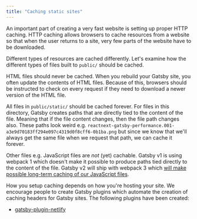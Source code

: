 ```yaml
---
title: "Caching static sites"
---
```


An important part of creating a very fast website is setting up proper HTTP caching. HTTP caching allows browsers to cache resources from a website so that when the user returns to a site, very few parts of the website have to be downloaded.

Different types of resources are cached differently. Let's examine how the different types of files built to `public/` should be cached.

HTML files should never be cached. When you rebuild your Gatsby site, you often update the contents of HTML files. Because of this, browsers should be instructed to check on every request if they need to download a newer version of the HTML file.

All files in `public/static/` should be cached forever. For files in this directory, Gatsby creates paths that are directly tied to the content of the file. Meaning that if the file content changes, then the file path changes also. These paths look weird e.g. `reactnext-gatsby-performance.001-a3e9d70183ff294e097c4319d0f8cff6-0b1ba.png` but since we know that we'll always get the same file when we request that path, we can cache it forever.

Other files e.g. JavaScript files are _not_ (yet) cachable. Gatsby v1 is using webpack 1 which doesn't make it possible to produce paths tied directly to the content of the file. Gatsby v2 will ship with webpack 3 which [will make possible long-term caching of our JavaScript files](https://medium.com/webpack/predictable-long-term-caching-with-webpack-d3eee1d3fa31).

How you setup caching depends on how you're hosting your site. We encourage people to create Gatsby plugins which automate the creation of caching headers for Gatsby sites. The following plugins have been created:

* [gatsby-plugin-netlify](/packages/gatsby-plugin-netlify/)
